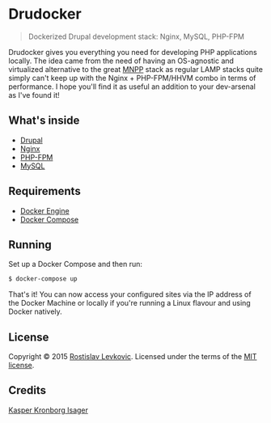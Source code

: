 # Drudocker

> Dockerized Drupal development stack: Nginx, MySQL, PHP-FPM

Drudocker gives you everything you need for developing PHP applications locally. The idea came from the need of having an OS-agnostic and virtualized alternative to the great [MNPP](https://github.com/jyr/MNPP) stack as regular LAMP stacks quite simply can't keep up with the Nginx + PHP-FPM/HHVM combo in terms of performance. I hope you'll find it as useful an addition to your dev-arsenal as I've found it!

## What's inside

* [Drupal](http://drupal.org/)
* [Nginx](http://nginx.org/)
* [PHP-FPM](http://php-fpm.org/)
* [MySQL](http://www.mysql.com/)

## Requirements

* [Docker Engine](https://docs.docker.com/installation/)
* [Docker Compose](https://docs.docker.com/compose/)

## Running

Set up a Docker Compose and then run:

```sh
$ docker-compose up
```

That's it! You can now access your configured sites via the IP address of the Docker Machine or locally if you're running a Linux flavour and using Docker natively.

## License

Copyright &copy; 2015 [Rostislav Levkovic](http://github.com/rostislavl). Licensed under the terms of the [MIT license](LICENSE.md).

## Credits

[Kasper Kronborg Isager](http://github.com/kasperisager)